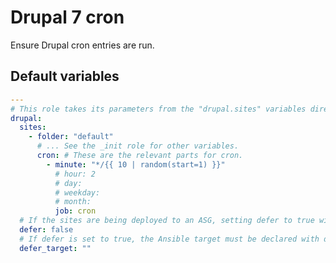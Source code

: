 # Drupal 7 cron

Ensure Drupal cron entries are run.

<!--ROLEVARS-->
## Default variables
```yaml
---
# This role takes its parameters from the "drupal.sites" variables directly.
drupal:
  sites:
    - folder: "default"
      # ... See the _init role for other variables.
      cron: # These are the relevant parts for cron.
        - minute: "*/{{ 10 | random(start=1) }}"
          # hour: 2
          # day:
          # weekday:
          # month:
          job: cron
  # If the sites are being deployed to an ASG, setting defer to true will create the crontab entry on the deploy server rather than all of the app servers.
  defer: false
  # If defer is set to true, the Ansible target must be declared with defer_target. If using a group, include the index. For example, _ce_www_dev[0]
  defer_target: ""

```

<!--ENDROLEVARS-->

<!--TOC-->
<!--ENDTOC-->

